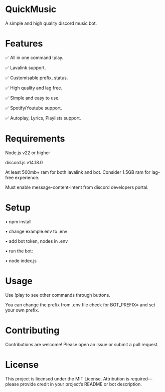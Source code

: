# QuickMusic

A simple and high quality discord music bot.

# Features

✅ All in one command !play.

✅ Lavalink support.

✅ Customisable prefix, status.

✅ High quality and lag free.

✅ Simple and easy to use.

✅ Spotify/Youtube support.

✅ Autoplay, Lyrics, Playlists support.

# Requirements

Node.js v22 or higher

discord.js v14.18.0

At least 500mb+ ram for both lavalink and bot. Consider 1.5GB ram for lag-free experience.

Must enable message-content-intent from discord developers portal.

# Setup

• npm install

• change example.env to .env

• add bot token, nodes in .env

• run the bot:

• node index.js

# Usage

Use !play to see other commands through buttons.

You can change the prefix from .env file check for BOT_PREFIX= and set your own prefix.

# Contributing

Contributions are welcome! Please open an issue or submit a pull request.

# License

This project is licensed under the MIT License. Attribution is required—please provide credit in your project’s README or bot description.
